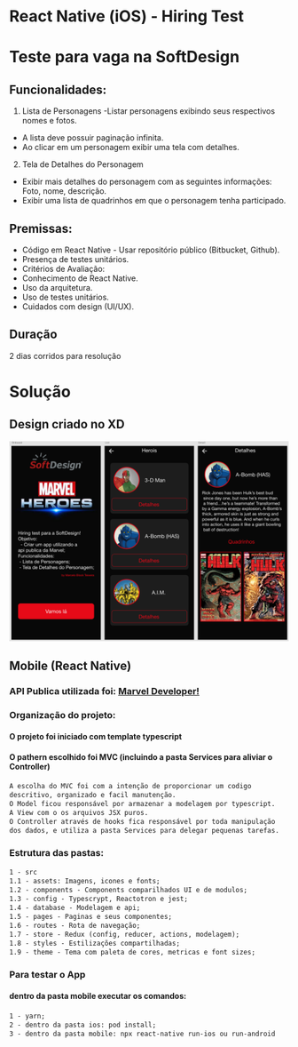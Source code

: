 # React Native (iOS) - Hiring Test 
# Teste para vaga na SoftDesign

## Funcionalidades:
1) Lista de Personagens
-Listar personagens exibindo seus respectivos nomes e fotos.
- A lista deve possuir paginação infinita.
- Ao clicar em um personagem exibir uma tela com detalhes.

2) Tela de Detalhes do Personagem
- Exibir mais detalhes do personagem com as seguintes informações: Foto, nome, descrição.
- Exibir uma lista de quadrinhos em que o personagem tenha participado.

## Premissas:
- Código em React Native - Usar repositório público (Bitbucket, Github).
- Presença de testes unitários.
- Critérios de Avaliação:
- Conhecimento de React Native.
- Uso da arquitetura.
- Uso de testes unitários.
- Cuidados com design (UI/UX).

## Duração

2 dias corridos para resolução


# Solução

## Design criado no XD

![alt text](https://github.com/marcelochb/softDesign-hiring-test/blob/master/design/design.png)


## Mobile (React Native)

### API Publica utilizada foi: [Marvel Developer!](https://developer.marvel.com/)

### Organização do projeto:
  #### O projeto foi iniciado com template typescript
  #### O pathern escolhido foi MVC (incluindo a pasta Services para aliviar o Controller)
    A escolha do MVC foi com a intenção de proporcionar um codigo descritivo, organizado e facil manutenção. 
    O Model ficou responsável por armazenar a modelagem por typescript. 
    A View com o os arquivos JSX puros.
    O Controller através de hooks fica responsável por toda manipulação dos dados, e utiliza a pasta Services para delegar pequenas tarefas.
  
### Estrutura das pastas:
    1 - src  
    1.1 - assets: Imagens, icones e fonts;
    1.2 - components - Components comparilhados UI e de modulos;
    1.3 - config - Typescrypt, Reactotron e jest;
    1.4 - database - Modelagem e api;
    1.5 - pages - Paginas e seus componentes;
    1.6 - routes - Rota de navegação;
    1.7 - store - Redux (config, reducer, actions, modelagem);
    1.8 - styles - Estilizações compartilhadas;
    1.9 - theme - Tema com paleta de cores, metricas e font sizes;
    
 
 ### Para testar o App
  #### dentro da pasta mobile executar os comandos:
    1 - yarn;
    2 - dentro da pasta ios: pod install;
    3 - dentro da pasta mobile: npx react-native run-ios ou run-android
  
